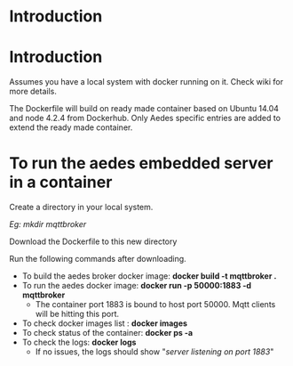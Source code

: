 # Introduction
# Introduction
Assumes you have a local system with docker running on it. Check wiki for more details.

The Dockerfile will build on ready made container based on Ubuntu 14.04 and node 4.2.4 from Dockerhub. Only Aedes specific entries are added to extend the ready made container.

# To run the aedes embedded server in a container

Create a directory in your local system.

_Eg: mkdir mqttbroker_

Download the Dockerfile to this new directory

Run the following commands after downloading.

- To build the aedes broker docker image: **docker build -t mqttbroker .**
- To run the aedes docker image: **docker run -p 50000:1883 -d mqttbroker**
    - The container port 1883 is bound to host port 50000. Mqtt clients will be hitting this port.  
- To check docker images list : **docker images**
- To check status of the container: **docker ps -a**
- To check the logs: **docker logs**
    - If no issues, the logs should show "_server listening on port 1883_"
